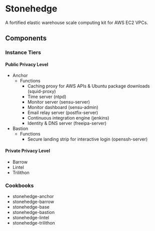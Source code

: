 Stonehedge
==========

A fortified elastic warehouse scale computing kit for AWS EC2 VPCs.


Components
----------



### Instance Tiers

#### Public Privacy Level

  - Anchor
    - Functions
      - Caching proxy for AWS APIs & Ubuntu package downloads (squid-proxy)
      - Time server (ntpd)
      - Monitor server (sensu-server)
      - Monitor dashboard (sensu-admin)
      - Email relay server (postfix-server)
      - Continuous integration engine (jenkins)
      - Identity & DNS server (freeipa-server)
  - Bastion
    - Functions
      - Secure landing strip for interactive login (openssh-server)

#### Private Privacy Level

  - Barrow
  - Lintel
  - Trilithon

### Cookbooks
  - stonehedge-anchor
  - stonehedge-barrow
  - stonehedge-base
  - stonehedge-bastion
  - stonehedge-lintel
  - stonehedge-trilithon
